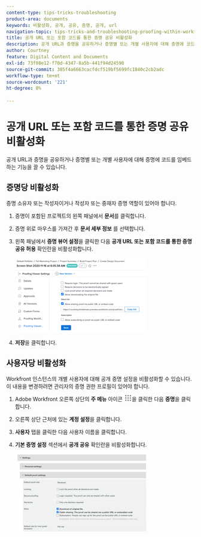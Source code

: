 ```yaml
---
content-type: tips-tricks-troubleshooting
product-area: documents
keywords: 비활성화, 공개, 공유, 증명, 공개, url
navigation-topic: tips-tricks-and-troubleshooting-proofing-within-workfront
title: 공개 URL 또는 포함 코드를 통한 증명 공유 비활성화
description: 공개 URL과 증명을 공유하거나 증명별 또는 개별 사용자에 대해 증명에 코드를 임베드하는 기능을 끌 수 있습니다.
author: Courtney
feature: Digital Content and Documents
exl-id: 73f08e12-f70d-4347-8a5b-441f94d24590
source-git-commit: 385f4a6663cacfdcf519bf5699fc1840c2cb2adc
workflow-type: tm+mt
source-wordcount: '221'
ht-degree: 0%

---
```


# 공개 URL 또는 포함 코드를 통한 증명 공유 비활성화

공개 URL과 증명을 공유하거나 증명별 또는 개별 사용자에 대해 증명에 코드를 임베드하는 기능을 끌 수 있습니다.

## 증명당 비활성화

증명 소유자 또는 작성자이거나 작성자 또는 중재자 증명 역할이 있어야 합니다.

1. 증명이 포함된 프로젝트의 왼쪽 패널에서 **문서**&#x200B;를 클릭합니다.
1. 증명 위로 마우스를 가져간 후 **문서 세부 정보** 를 선택합니다.
1. 왼쪽 패널에서 **증명 뷰어 설정**&#x200B;을 클릭한 다음 **공개 URL 또는 포함 코드를 통한 증명 공유 허용** 확인란을 비활성화합니다.

   ![증명 뷰어 설정](assets/proofing-viewer-settings-350x200.png)

1. **저장**&#x200B;을 클릭합니다.

## 사용자당 비활성화

Workfront 인스턴스의 개별 사용자에 대해 공개 증명 설정을 비활성화할 수 있습니다. 이 내용을 변경하려면 관리자의 증명 권한 프로필이 있어야 합니다.

1. Adobe Workfront 오른쪽 상단의 **주 메뉴** 아이콘 ![주 메뉴 아이콘](assets/main-menu-icon.png)을 클릭한 다음 **증명**&#x200B;을 클릭합니다.
1. 오른쪽 상단 근처에 있는 **계정 설정**&#x200B;을 클릭합니다.
1. **사용자** 탭을 클릭한 다음 사용자 이름을 클릭합니다.
1. **기본 증명 설정** 섹션에서 **공개 공유** 확인란을 비활성화합니다.

   ![공개 공유](assets/default-proof-settings--public-sharing-350x210.png)
